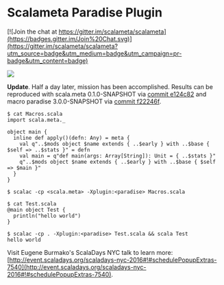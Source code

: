 # Scalameta Paradise Plugin

[![Join the chat at https://gitter.im/scalameta/scalameta](https://badges.gitter.im/Join%20Chat.svg)](https://gitter.im/scalameta/scalameta?utm_source=badge&utm_medium=badge&utm_campaign=pr-badge&utm_content=badge)

![](https://dl.dropboxusercontent.com/s/zqe336e8hm0595s/Screenshot%202016-05-10%2012.40.48.png?dl=0)

**Update**. Half a day later, mission has been accomplished. Results can be reproduced with scala.meta 0.1.0-SNAPSHOT via [commit e124c82](https://github.com/scalameta/scalameta/tree/e124c8264e5c61025b71e358d7facfc77205aae3) and macro paradise 3.0.0-SNAPSHOT via [commit f22246f](https://github.com/scalameta/paradise/tree/f22246fd94ce69f4e7886660c42d81953143c8d9).
```
$ cat Macros.scala
import scala.meta._

object main {
  inline def apply()(defn: Any) = meta {
    val q"..$mods object $name extends { ..$early } with ..$base { $self => ..$stats }" = defn
    val main = q"def main(args: Array[String]): Unit = { ..$stats }"
    q"..$mods object $name extends { ..$early } with ..$base { $self => $main }"
  }
}

$ scalac -cp <scala.meta> -Xplugin:<paradise> Macros.scala

$ cat Test.scala
@main object Test {
  println("hello world")
}

$ scalac -cp . -Xplugin:<paradise> Test.scala && scala Test
hello world
```

Visit Eugene Burmako's ScalaDays NYC talk to learn more: [http://event.scaladays.org/scaladays-nyc-2016#!#schedulePopupExtras-7540](http://event.scaladays.org/scaladays-nyc-2016#!#schedulePopupExtras-7540).

